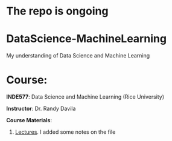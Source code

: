 # The repo is ongoing
# DataScience-MachineLearning
 My understanding of Data Science and Machine Learning
 
# Course: 

**INDE577**: Data Science and Machine Learning (Rice University)

**Instructor**: Dr. Randy Davila

**Course Materials**: 

1. [Lectures](INDE577_Lectures_RandyRDavila/). I added some notes on the file
